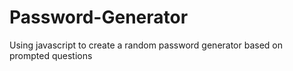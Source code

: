 # Password-Generator
Using javascript to create a random password generator based on prompted questions
